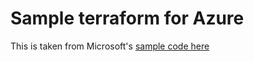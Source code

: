 # Sample terraform for Azure

This is taken from Microsoft's [sample code here](https://learn.microsoft.com/en-us/azure/virtual-machines/linux/quick-create-terraform)
